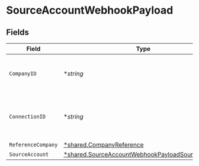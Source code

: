 # SourceAccountWebhookPayload


## Fields

| Field                                                                                                                      | Type                                                                                                                       | Required                                                                                                                   | Description                                                                                                                | Example                                                                                                                    |
| -------------------------------------------------------------------------------------------------------------------------- | -------------------------------------------------------------------------------------------------------------------------- | -------------------------------------------------------------------------------------------------------------------------- | -------------------------------------------------------------------------------------------------------------------------- | -------------------------------------------------------------------------------------------------------------------------- |
| `CompanyID`                                                                                                                | **string*                                                                                                                  | :heavy_minus_sign:                                                                                                         | Unique identifier for your SMB in Codat.                                                                                   | 8a210b68-6988-11ed-a1eb-0242ac120002                                                                                       |
| `ConnectionID`                                                                                                             | **string*                                                                                                                  | :heavy_minus_sign:                                                                                                         | Unique identifier for a company's data connection.                                                                         | 2e9d2c44-f675-40ba-8049-353bfcb5e171                                                                                       |
| `ReferenceCompany`                                                                                                         | [*shared.CompanyReference](../../../pkg/models/shared/companyreference.md)                                                 | :heavy_minus_sign:                                                                                                         | N/A                                                                                                                        |                                                                                                                            |
| `SourceAccount`                                                                                                            | [*shared.SourceAccountWebhookPayloadSourceAccount](../../../pkg/models/shared/sourceaccountwebhookpayloadsourceaccount.md) | :heavy_minus_sign:                                                                                                         | N/A                                                                                                                        |                                                                                                                            |